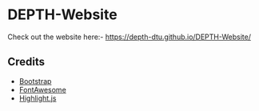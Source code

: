 # DEPTH-Website
Check out the website here:- https://depth-dtu.github.io/DEPTH-Website/

## Credits
- [Bootstrap](https://getbootstrap.com/)
- [FontAwesome](https://fortawesome.github.io/Font-Awesome/)
- [Highlight.js](https://highlightjs.org/)
